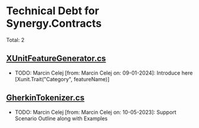 ﻿# Technical Debt for Synergy.Contracts

Total: 2

## [XUnitFeatureGenerator.cs](../../../Synergy.Behaviours.Testing/Generator/XUnitFeatureGenerator.cs)
- TODO: Marcin Celej [from: Marcin Celej on: 09-01-2024]: Introduce here [Xunit.Trait("Category", featureName)]

## [GherkinTokenizer.cs](../../../Synergy.Behaviours.Testing/Gherkin/Tokenizer/GherkinTokenizer.cs)
- TODO: Marcin Celej [from: Marcin Celej on: 10-05-2023]: Support Scenario Outline along with Examples

